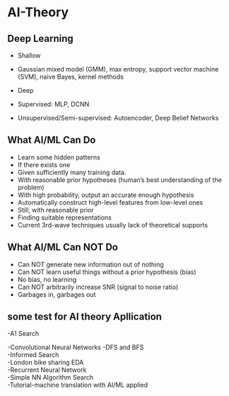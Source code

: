 # AI-Theory

## Deep Learning

- Shallow  

- Gaussian mixed model (GMM), max entropy, support vector machine (SVM),
  naive Bayes, kernel methods  


- Deep  

- Supervised: MLP, DCNN  

- Unsupervised/Semi-supervised: Autoencoder, Deep Belief Networks  




## What AI/ML Can Do  

- Learn some hidden patterns  
- If there exists one  
- Given sufficiently many training data.  
- With reasonable prior hypotheses (human’s best understanding of the problem)  
- With high probability, output an accurate enough hypothesis  
- Automatically construct high-level features from low-level ones  
- Still, with reasonable prior  
- Finding suitable representations  
- Current 3rd-wave techniques usually lack of theoretical supports  

## What AI/ML Can NOT Do  
- Can NOT generate new information out of nothing   
- Can NOT learn useful things without a prior hypothesis (bias)  
- No bias, no learning  
- Can NOT arbitrarily increase SNR (signal to noise ratio)  
- Garbages in, garbages out  

## some test for AI theory Apllication  

-A1 Search  

-Convolutional Neural Networks 
-DFS and BFS  
-Informed Search  
-London bike sharing EDA  
-Recurrent Neural Network  
-Simple NN Algorithm Search  
-Tutorial-machine translation with AI/ML applied  


